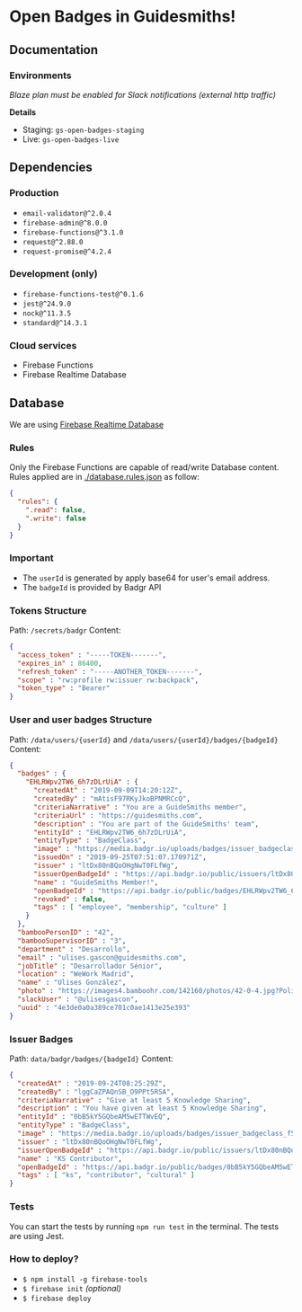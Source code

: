# Open Badges in Guidesmiths!

## Documentation

### Environments

_Blaze plan must be enabled for Slack notifications (external http traffic)_

**Details**
- Staging: `gs-open-badges-staging`
- Live: `gs-open-badges-live`

## Dependencies

### Production

- `email-validator@^2.0.4`
- `firebase-admin@^8.0.0`
- `firebase-functions@^3.1.0`
- `request@^2.88.0`
- `request-promise@^4.2.4`

### Development (only)

- `firebase-functions-test@^0.1.6`
- `jest@^24.9.0`
- `nock@^11.3.5`
- `standard@^14.3.1`

### Cloud services

- Firebase Functions
- Firebase Realtime Database

## Database

We are using [Firebase Realtime Database](https://firebase.google.com/products/realtime-database/)

### Rules

Only the Firebase Functions are capable of read/write Database content. Rules applied are in [./database.rules.json](/database.rules.json) as follow:

```json
{
  "rules": {
    ".read": false,
    ".write": false
  }
}
```

### Important

- The `userId` is generated by apply base64 for user's email address.
- The `badgeId` is provided by Badgr API

### Tokens Structure

Path: `/secrets/badgr`
Content:

```json
{
  "access_token" : "-----TOKEN-------",
  "expires_in" : 86400,
  "refresh_token" : "-----ANOTHER_TOKEN-------",
  "scope" : "rw:profile rw:issuer rw:backpack",
  "token_type" : "Bearer"
}
```

### User and user badges Structure

Path: `/data/users/{userId}` and `/data/users/{userId}/badges/{badgeId}`
Content:

```json
{
  "badges" : {
    "EHLRWpv2TW6_6h7zDLrUiA" : {
      "createdAt" : "2019-09-09T14:20:12Z",
      "createdBy" : "mAtisF97RKyJkoBPNMRCcQ",
      "criteriaNarrative" : "You are a GuideSmiths member",
      "criteriaUrl" : "https://guidesmiths.com",
      "description" : "You are part of the GuideSmiths' team",
      "entityId" : "EHLRWpv2TW6_6h7zDLrUiA",
      "entityType" : "BadgeClass",
      "image" : "https://media.badgr.io/uploads/badges/issuer_badgeclass_bd775ff3-2dba-49d1-a14b-9920f013b760.png",
      "issuedOn" : "2019-09-25T07:51:07.170971Z",
      "issuer" : "ltDx80nBQoOHgNwT0FLfWg",
      "issuerOpenBadgeId" : "https://api.badgr.io/public/issuers/ltDx80nBQoOHgNwT0FLfWg",
      "name" : "GuideSmiths Member!",
      "openBadgeId" : "https://api.badgr.io/public/badges/EHLRWpv2TW6_6h7zDLrUiA",
      "revoked" : false,
      "tags" : [ "employee", "membership", "culture" ]
    }
  },
  "bambooPersonID" : "42",
  "bambooSupervisorID" : "3",
  "department" : "Desarrollo",
  "email" : "ulises.gascon@guidesmiths.com",
  "jobTitle" : "Desarrollador Sénior",
  "location" : "WeWork Madrid",
  "name" : "Ulises González",
  "photo" : "https://images4.bamboohr.com/142160/photos/42-0-4.jpg?Policy=eyJTdGF0ZW1lbnQiOlt7IlJlc291cmNlIjoiaHR0cHM6Ly9pbWFnZXM0LmJhbWJvb2hyLmNvbS8xNDIxNjAvKiIsIkNvbmRpdGlvbiI6eyJEYXRlR3JlYXRlclRoYW4iOnsiQVdTOkVwb2NoVGltZSI6MTU2OTk5ODEyNX0sIkRhdGVMZXNzVGhhbiI6eyJBV1M6RXBvY2hUaW1lIjoxNTcyNTkwMTI2fX19XX0_&Signature=ZNLdkbqacDIMX69AFAvvqBq~YSMnZLlUklSEBTgpvUagguicKy2PUGJDoaqnE7cM0qQjDYw0CFvGToRXycW4Am8RcfpndvQuTIBJTdFzJlQDoFSOxGLimu4xjEowTC2EGFaT9INKdobwbJ2FIEzORWMQaglGeC~2hCY8G5xvi1u3evLOAXPZoy9oDghhD0VD3qG2zTReKTCKLQrlUX3UmKTnGEyq0RjMMY55m6y-F0rTiQJ88f99471~sOUSSLitBHXFWzjD5TN19VCF0XW5KaYVvuk7xTuGaAsjbBNgM2DWm0CyX8FUB0j7tGRiqgkNY0v4H69m21YToCtyRT2Ztw__&Key-Pair-Id=APKAIZ7QQNDH4DJY7K4Q",
  "slackUser" : "@ulisesgascon",
  "uuid" : "4e3de0a0a389ce701c0ae1413e25e393"
}
```

### Issuer Badges

Path: `data/badgr/badges/{badgeId}`
Content:

```json
{
  "createdAt" : "2019-09-24T08:25:29Z",
  "createdBy" : "lggCaZPAQnSB_O9PPt5RSA",
  "criteriaNarrative" : "Give at least 5 Knowledge Sharing",
  "description" : "You have given at least 5 Knowledge Sharing",
  "entityId" : "0bB5kY5GQbeAM5wETTWvEQ",
  "entityType" : "BadgeClass",
  "image" : "https://media.badgr.io/uploads/badges/issuer_badgeclass_f5c9bdfe-d29a-49d9-8c7f-00369d87ad11.png",
  "issuer" : "ltDx80nBQoOHgNwT0FLfWg",
  "issuerOpenBadgeId" : "https://api.badgr.io/public/issuers/ltDx80nBQoOHgNwT0FLfWg",
  "name" : "KS Contributor",
  "openBadgeId" : "https://api.badgr.io/public/badges/0bB5kY5GQbeAM5wETTWvEQ",
  "tags" : [ "ks", "contributor", "cultural" ]
}
```

### Tests

You can start the tests by running `npm run test` in the terminal. The tests are using Jest.

### How to deploy?

- `$ npm install -g firebase-tools`
- `$ firebase init` _(optional)_
- `$ firebase deploy`